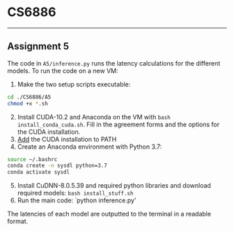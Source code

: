 # CS6886
---
## Assignment 5
The code in `A5/inference.py` runs the latency calculations for the different models. To run the code on a new VM:
1. Make the two setup scripts executable:
```bash
cd ./CS6886/A5
chmod +x *.sh
```
2. Install CUDA-10.2 and Anaconda on the VM with `bash install_conda_cuda.sh`. Fill in the agreement forms and the options for the CUDA installation.
3. [Add](https://askubuntu.com/questions/885610/nvcc-version-command-says-nvcc-is-not-installed) the CUDA installation to PATH
4. Create an Anaconda environment with Python 3.7:
```bash
source ~/.bashrc
conda create -n sysdl python=3.7
conda activate sysdl
```
5. Install CuDNN-8.0.5.39 and required python libraries and download required models: `bash install_stuff.sh`
6. Run the main code: `python inference.py'

The latencies of each model are outputted to the terminal in a readable format.
